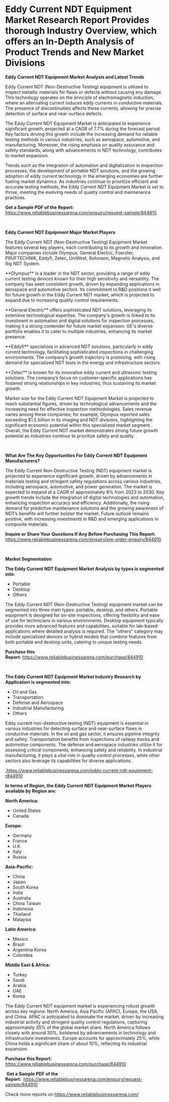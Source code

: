 <p><h1>Eddy Current NDT Equipment Market Research Report Provides thorough Industry Overview, which offers an In-Depth Analysis of Product Trends and New Market Divisions</h1></p><p><strong>Eddy Current NDT Equipment Market Analysis and Latest Trends</strong></p>
<p><p>Eddy Current NDT (Non-Destructive Testing) equipment is utilized to inspect metallic materials for flaws or defects without causing any damage. This technology operates on the principle of electromagnetic induction, where an alternating current induces eddy currents in conductive materials. The presence of discontinuities affects these currents, allowing for precise detection of surface and near-surface defects. </p><p>The Eddy Current NDT Equipment Market is anticipated to experience significant growth, projected at a CAGR of 7.7% during the forecast period. Key factors driving this growth include the increasing demand for reliable testing methods in various industries, such as aerospace, automotive, and manufacturing. Moreover, the rising emphasis on quality assurance and safety standards, along with advancements in NDT technology, contributes to market expansion. </p><p>Trends such as the integration of automation and digitalization in inspection processes, the development of portable NDT solutions, and the growing adoption of eddy current technology in the emerging economies are further fueling market dynamics. As industries continue to prioritize efficient and accurate testing methods, the Eddy Current NDT Equipment Market is set to thrive, meeting the evolving needs of quality control and maintenance practices.</p></p>
<p><strong>Get a Sample PDF of the Report:&nbsp;</strong> <a href="https://www.reliablebusinessarena.com/enquiry/request-sample/844910?utm_campaign=2988&utm_medium=2&utm_source=Github&utm_content=ia&utm_term=08042025&utm_id=eddy-current-ndt-equipment">https://www.reliablebusinessarena.com/enquiry/request-sample/844910</a></p>
<p>&nbsp;</p>
<p><strong>Eddy Current NDT Equipment Major Market Players</strong></p>
<p><p>The Eddy Current NDT (Non-Destructive Testing) Equipment Market features several key players, each contributing to its growth and innovation. Major companies include Olympus, General Electric, Foerster, PRUFTECHNIK, Eddyfi, Zetec, UniWest, Rohmann, Magnetic Analysis, and Ibg NDT System.</p><p>**Olympus** is a leader in the NDT sector, providing a range of eddy current testing devices known for their high sensitivity and versatility. The company has seen consistent growth, driven by expanding applications in aerospace and automotive sectors. Its commitment to R&D positions it well for future growth in the Eddy Current NDT market, which is projected to expand due to increasing quality control requirements.</p><p>**General Electric** offers sophisticated NDT solutions, leveraging its extensive technological expertise. The company's growth is linked to its investment in automation and digital solutions for inspection processes, making it a strong contender for future market expansion. GE's diverse portfolio enables it to cater to multiple industries, enhancing its market presence.</p><p>**Eddyfi** specializes in advanced NDT solutions, particularly in eddy current technology, facilitating sophisticated inspections in challenging environments. The company’s growth trajectory is promising, with rising demand for specialized NDT tools in the energy and infrastructure sectors.</p><p>**Zetec** is known for its innovative eddy current and ultrasonic testing solutions. The company’s focus on customer-specific applications has fostered strong relationships in key industries, thus sustaining its market growth.</p><p>Market size for the Eddy Current NDT Equipment Market is projected to reach substantial figures, driven by technological advancements and the increasing need for effective inspection methodologies. Sales revenue varies among these companies; for example, Olympus reported sales exceeding $1.5 billion in its imaging and NDT divisions, highlighting the significant economic potential within this specialized market segment. Overall, the Eddy Current NDT market demonstrates strong future growth potential as industries continue to prioritize safety and quality.</p></p>
<p>&nbsp;</p>
<p><strong>What Are The Key Opportunities For Eddy Current NDT Equipment Manufacturers?</strong></p>
<p><p>The Eddy Current Non-Destructive Testing (NDT) equipment market is projected to experience significant growth, driven by advancements in materials testing and stringent safety regulations across various industries, including aerospace, automotive, and power generation. The market is expected to expand at a CAGR of approximately 8% from 2023 to 2030. Key growth trends include the integration of digital technologies and automation, enhancing inspection accuracy and efficiency. Additionally, the rising demand for predictive maintenance solutions and the growing awareness of NDT’s benefits will further bolster the market. Future outlook remains positive, with increasing investments in R&D and emerging applications in composite materials.</p></p>
<p><strong>Inquire or Share Your Questions If Any Before Purchasing This Report:</strong> <a href="https://www.reliablebusinessarena.com/enquiry/pre-order-enquiry/844910?utm_campaign=2988&utm_medium=2&utm_source=Github&utm_content=ia&utm_term=08042025&utm_id=eddy-current-ndt-equipment">https://www.reliablebusinessarena.com/enquiry/pre-order-enquiry/844910</a></p>
<p>&nbsp;</p>
<p><strong>Market Segmentation</strong></p>
<p><strong>The Eddy Current NDT Equipment Market Analysis by types is segmented into:</strong></p>
<p><ul><li>Portable</li><li>Desktop</li><li>Others</li></ul></p>
<p><p>The Eddy Current NDT (Non-Destructive Testing) equipment market can be segmented into three main types: portable, desktop, and others. Portable equipment is designed for on-site inspections, offering flexibility and ease of use for technicians in various environments. Desktop equipment typically provides more advanced features and capabilities, suitable for lab-based applications where detailed analysis is required. The "others" category may include specialized devices or hybrid models that combine features from both portable and desktop units, catering to unique testing needs.</p></p>
<p><strong>Purchase this Report:&nbsp;</strong><a href="https://www.reliablebusinessarena.com/purchase/844910?utm_campaign=2988&utm_medium=2&utm_source=Github&utm_content=ia&utm_term=08042025&utm_id=eddy-current-ndt-equipment">https://www.reliablebusinessarena.com/purchase/844910</a></p>
<p>&nbsp;</p>
<p><strong>The Eddy Current NDT Equipment Market Industry Research by Application is segmented into:</strong></p>
<p><ul><li>Oil and Gas</li><li>Transportation</li><li>Defense and Aerospace</li><li>Industrial Manufacturing</li><li>Others</li></ul></p>
<p><p>Eddy current non-destructive testing (NDT) equipment is essential in various industries for detecting surface and near-surface flaws in conductive materials. In the oil and gas sector, it ensures pipeline integrity and safety. Transportation benefits from inspections of railway tracks and automotive components. The defense and aerospace industries utilize it for assessing critical components, enhancing safety and reliability. In industrial manufacturing, it plays a vital role in quality control processes, while other sectors also leverage its capabilities for diverse applications.</p></p>
<p><a href="https://www.reliablebusinessarena.com/eddy-current-ndt-equipment-r844910?utm_campaign=2988&utm_medium=2&utm_source=Github&utm_content=ia&utm_term=08042025&utm_id=eddy-current-ndt-equipment">&nbsp;https://www.reliablebusinessarena.com/eddy-current-ndt-equipment-r844910</a></p>
<p><strong>In terms of Region, the Eddy Current NDT Equipment Market Players available by Region are:</strong></p>
<p>
    <p> <strong> North America: </strong>
        <ul>
            <li>United States</li>
            <li>Canada</li>
        </ul>
        </p> 
    <p> <strong> Europe: </strong>
        <ul>
            <li>Germany</li>
            <li>France</li>
            <li>U.K.</li>
            <li>Italy</li>
            <li>Russia</li>
        </ul>
        </p> 
    <p> <strong> Asia-Pacific: </strong>
        <ul>
            <li>China</li>
            <li>Japan</li>
            <li>South Korea</li>
            <li>India</li>
            <li>Australia</li>
            <li>China Taiwan</li>
            <li>Indonesia</li>
            <li>Thailand</li>
            <li>Malaysia</li>
        </ul>
        </p> 
    <p> <strong> Latin America: </strong>
        <ul>
            <li>Mexico</li>
            <li>Brazil</li>
            <li>Argentina Korea</li>
            <li>Colombia</li>
        </ul>
        </p> 
    <p> <strong> Middle East & Africa: </strong>
        <ul>
            <li>Turkey</li>
            <li>Saudi</li>
            <li>Arabia</li>
            <li>UAE</li>
            <li>Korea</li>
        </ul>
    </p>
    </p>
<p><p>The Eddy Current NDT equipment market is experiencing robust growth across key regions: North America, Asia Pacific (APAC), Europe, the USA, and China. APAC is anticipated to dominate the market, driven by increasing industrial activity and stringent quality control regulations, capturing approximately 35% of the global market share. North America follows closely with around 30%, bolstered by advancements in technology and infrastructure investments. Europe accounts for approximately 25%, while China holds a significant share of about 10%, reflecting its industrial expansion.</p></p>
<p><strong>Purchase this Report: </strong><a href="https://www.reliablebusinessarena.com/purchase/844910?utm_campaign=2988&utm_medium=2&utm_source=Github&utm_content=ia&utm_term=08042025&utm_id=eddy-current-ndt-equipment">https://www.reliablebusinessarena.com/purchase/844910</a></p>
<p>&nbsp;<strong>Get a Sample PDF of the Report:&nbsp;&nbsp;</strong><a href="https://www.reliablebusinessarena.com/enquiry/request-sample/844910?utm_campaign=2988&utm_medium=2&utm_source=Github&utm_content=ia&utm_term=08042025&utm_id=eddy-current-ndt-equipment">https://www.reliablebusinessarena.com/enquiry/request-sample/844910</a></p>
<p><strong></strong></p>
<p>Check more reports on <a href="https://www.reliablebusinessarena.com/?utm_campaign=2988&utm_medium=2&utm_source=Github&utm_content=ia&utm_term=08042025&utm_id=eddy-current-ndt-equipment">https://www.reliablebusinessarena.com/</a></p>